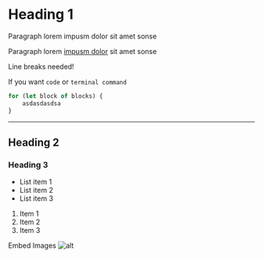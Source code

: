 # Heading 1

Paragraph lorem impusm dolor sit amet sonse

Paragraph lorem [impusm dolor](https://ga.co) sit amet sonse

Line breaks needed!

If you want `code` or `terminal command`

```javascript
for (let block of blocks) {
    asdasdasdsa
}
```
---

## Heading 2
### Heading 3

- List item 1
- List item 2
- List item 3

1. Item 1
2. Item 2 
3. Item 3

Embed Images
![alt](src)

